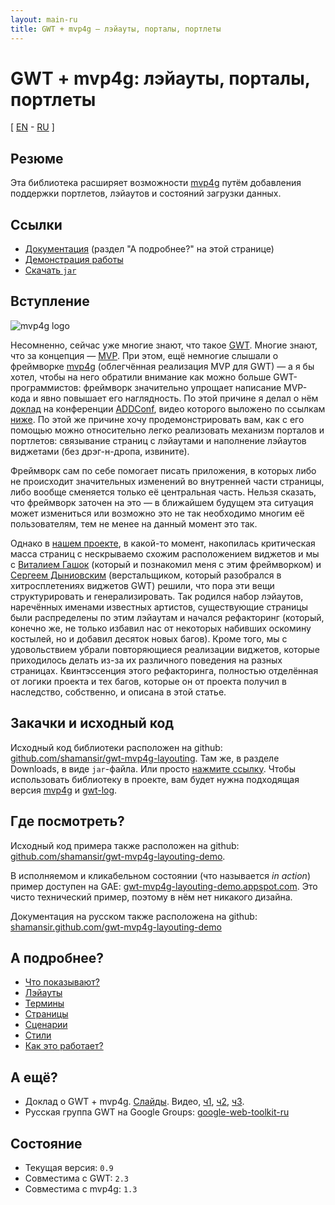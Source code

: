 ```yaml
---
layout: main-ru
title: GWT + mvp4g — лэйауты, порталы, портлеты
---
```


# GWT + mvp4g: лэйауты, порталы, портлеты

[ [EN](./index.html) - [RU](./index-ru.html) ]

## Резюме

Эта библиотека расширяет возможности [mvp4g](http://code.google.com/p/mvp4g/) путём добавления поддержки портлетов, лэйаутов и состояний загрузки данных.

## Ссылки

* [Документация](http://shamansir.github.com/gwt-mvp4g-layouting-demo/#more-details) (раздел "А подробнее?" на этой странице)
* [Демонстрация работы](http://gwt-mvp4g-layouting-demo.appspot.com)
* [Скачать `jar`](https://github.com/shamansir/gwt-mvp4g-layouting/archives/master)

## Вступление

![mvp4g logo](http://mvp4g.googlecode.com/svn/logo/mvp4g-logo-small.png)

Несомненно, сейчас уже многие знают, что такое [GWT](http://code.google.com/webtoolkit/). Многие знают, что за концепция — [MVP](http://en.wikipedia.org/wiki/Model-view-presenter). При этом, ещё немногие слышали о фреймворке [mvp4g](http://code.google.com/p/mvp4g/) (облегчённая реализация MVP для GWT) — а я бы хотел, чтобы на него обратили внимание как можно больше GWT-программистов: фреймворк значительно упрощает написание MVP-кода и явно повышает его наглядность. По этой причине я делал о нём [доклад](http://addconf.ru/event.sdf/ru/add_2011/authors/AntonKotenko/313) на конференции [ADDConf](http://addconf.ru), видео которого выложено по ссылкам [ниже](#Ссылки). По этой же причине хочу продемонстрировать вам, как с его помощью можно относительно легко реализовать механизм порталов и портлетов: связывание страниц с лэйаутами и наполнение лэйаутов виджетами (без дрэг-н-дропа, извините).

Фреймворк сам по себе помогает писать приложения, в которых либо не происходит значительных изменений во внутренней части страницы, либо вообще сменяется только её центральная часть. Нельзя сказать, что фреймворк заточен на это — в ближайшем будущем эта ситуация может измениться или возможно это не так необходимо многим её пользователям, тем не менее на данный момент это так.

Однако в [нашем проекте](http://experika.com), в какой-то момент, накопилась критическая масса страниц с нескрываемо схожим расположением виджетов и мы с [Виталием Гашок](http://gashock.blogspot.com/) (который и познакомил меня с этим фреймворком) и [Сергеем Дыниовским](http://lazio.com.ua/) (верстальщиком, который разобрался в хитросплетениях виджетов GWT)  решили, что пора эти вещи структурировать и генерализировать. Так родился набор лэйаутов, наречённых именами известных артистов, существующие страницы были распределены по этим лэйаутам и начался рефакторинг (который, конечно же, не только избавил нас от некоторых набивших оскомину костылей, но и добавил десяток новых багов). Кроме того, мы с удовольствием убрали повторяющиеся реализации виджетов, которые приходилось делать из-за их различного поведения на разных страницах. Квинтэссенция этого рефакторинга, полностью отделённая от логики проекта и тех багов, которые он от проекта получил в наследство, собственно, и описана в этой статье.

## Закачки и исходный код

Исходный код библиотеки расположен на github: [github.com/shamansir/gwt-mvp4g-layouting](https://github.com/shamansir/gwt-mvp4g-layouting). Там же, в разделе Downloads, в виде `jar`-файла. Или просто [нажмите ссылку](https://github.com/downloads/shamansir/gwt-mvp4g-layouting/mvp4glayout-0.9-mvp4g1.3.jar). Чтобы использовать библиотеку в проекте, вам будет нужна подходящая версия [mvp4g](http://code.google.com/p/mvp4g/downloads/detail?name=mvp4g-1.3.1.jar) и [gwt-log](http://code.google.com/p/gwt-log/downloads/detail?name=gwt-log-3.1.3.jar).

## Где посмотреть?

Исходный код примера также расположен на github: [github.com/shamansir/gwt-mvp4g-layouting-demo](https://github.com/shamansir/gwt-mvp4g-layouting-demo).

В исполняемом и кликабельном состоянии (что называется _in action_) пример доступен на GAE: [gwt-mvp4g-layouting-demo.appspot.com](http://gwt-mvp4g-layouting-demo.appspot.com/). Это чисто технический пример, поэтому в нём нет никакого дизайна.

Документация на русском также расположена на github: [shamansir.github.com/gwt-mvp4g-layouting-demo](http://shamansir.github.com/gwt-mvp4g-layouting-demo/index-ru.html)

## А подробнее?

* [Что показывают?](./demonstrates-ru.html)
* [Лэйауты](./layouts-ru.html)
* [Термины](./definitions-ru.html)
* [Страницы](./pages-ru.html)
* [Сценарии](./scenario-ru.html)
* [Стили](./style-ru.html)
* [Как это работает?](./works-how-ru.html)

## А ещё?

* Доклад о GWT + mvp4g. [Слайды](http://shamansir-ru.tumblr.com/post/5237785159/gwt-mvp4g-slides). Видео, [ч1](http://vimeo.com/shamansir/gwt-mvp4g-ru-p1), [ч2](http://vimeo.com/shamansir/gwt-mvp4g-ru-p2), [ч3](http://vimeo.com/shamansir/gwt-mvp4g-ru-p3).
* Русская группа GWT на Google Groups: [google-web-toolkit-ru](https://groups.google.com/forum/#!forum/google-web-toolkit-ru)

## Состояние

* Текущая версия: `0.9`
* Совместима с GWT: `2.3`
* Совместима с mvp4g: `1.3`

